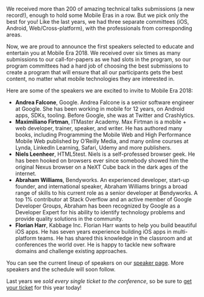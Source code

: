 We received more than 200 of amazing technical talks submissions (a new record!), enough to hold some Mobile Eras in a row. But we pick only the best for you! Like the last years, we had three separate committees (iOS, Android, Web/Cross-platform), with the professionals from corresponding areas. 

Now, we are proud to announce the first speakers selected to educate and entertain you at Mobile Era 2018. We received over six times as many submissions to our call-for-papers as we had slots in the program, so our program committees had a hard job of choosing the best submissions to create a program that will ensure that all our participants gets the best content, no matter what mobile technologies they are interested in.

Here are some of the speakers we are excited to invite to Mobile Era 2018:

* __Andrea Falcone__, Google. Andrea Falcone is a senior software engineer at Google. She has been working in mobile for 12 years, on Android apps, SDKs, tooling. Before Google, she was at Twitter and Crashlytics.
* __Maximiliano Firtman__, ITMaster Academy. Max Firtman is a mobile + web developer, trainer, speaker, and writer. He has authored many books, including Programming the Mobile Web and High Performance Mobile Web published by O’Reilly Media, and many online courses at Lynda, LinkedIn Learning, Safari, Udemy and more publishers.
* __Niels Leenheer__, HTML5test. Niels is a self-professed browser geek. He has been hooked on browsers ever since somebody showed him the original Nexus browser on a NeXT Cube back in the dark ages of the internet.
* __Abraham Williams__, Bendyworks. An experienced developer, start-up founder, and international speaker, Abraham Williams brings a broad range of skills to his current role as a senior developer at Bendyworks. A top 1% contributor at Stack Overflow and an active member of Google Developer Groups, Abraham has been recognized by Google as a Developer Expert for his ability to identify technology problems and provide quality solutions in the community.
* __Florian Harr__, Kabbage Inc. Florian Harr wants to help you build beautiful iOS apps. He has seven years experience building iOS apps in multi-platform teams. He has shared this knowledge in the classroom and at conferences the world over. He is happy to tackle new software domains and challenge existing approaches.

You can see the current lineup of speakers on our [speaker page](/speakers/). More speakers and the schedule will soon follow.

Last years we *sold every single ticket to the conference*, so be sure to [get your ticket](https://ti.to/mobile-era/2018/) for this year today!